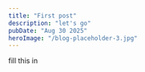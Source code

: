```yaml
---
title: "First post"
description: "let's go"
pubDate: "Aug 30 2025"
heroImage: "/blog-placeholder-3.jpg"
---
```


fill this in
